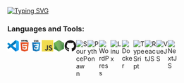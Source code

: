 [![Typing SVG](https://readme-typing-svg.demolab.com?font=Fira+Code&pause=1000&color=F70000&random=false&width=435&lines=Web+Developer;Web+infrastructure;DevOps)](https://git.io/typing-svg)

### Languages and Tools:

<img align="left" alt="Visual Studio Code" width="26px" src="https://raw.githubusercontent.com/github/explore/80688e429a7d4ef2fca1e82350fe8e3517d3494d/topics/visual-studio-code/visual-studio-code.png" />
<img align="left" alt="HTML5" width="26px" src="https://raw.githubusercontent.com/github/explore/80688e429a7d4ef2fca1e82350fe8e3517d3494d/topics/html/html.png" />
<img align="left" alt="CSS3" width="26px" src="https://raw.githubusercontent.com/github/explore/80688e429a7d4ef2fca1e82350fe8e3517d3494d/topics/css/css.png" />
<img align="left" alt="JavaScript" width="26px" src="https://raw.githubusercontent.com/github/explore/80688e429a7d4ef2fca1e82350fe8e3517d3494d/topics/javascript/javascript.png" />
<img align="left" alt="Node.js" width="26px" src="https://raw.githubusercontent.com/github/explore/80688e429a7d4ef2fca1e82350fe8e3517d3494d/topics/nodejs/nodejs.png" />

<img align="left" alt="GitHub" width="26px" src="https://raw.githubusercontent.com/github/explore/78df643247d429f6cc873026c0622819ad797942/topics/github/github.png" />
<img align="left" alt="SourcePawn" width="26px" src="https://dreae.gallerycdn.vsassets.io/extensions/dreae/sourcepawn-vscode/0.1.4/1515276846898/Microsoft.VisualStudio.Services.Icons.Default" />
<img align="left" alt="Python" width="26px" src="https://ms-python.gallerycdn.vsassets.io/extensions/ms-python/python/2022.15.12631011/1663668880930/Microsoft.VisualStudio.Services.Icons.Default" />
<img align="left" alt="WordPress" width="26px" src="https://profilinator.rishav.dev/skills-assets/wordpress.png" />
<img align="left" alt="Linux" width="26px" src="https://profilinator.rishav.dev/skills-assets/linux-original.svg" />
<img align="left" alt="Docker" width="26px" src="https://profilinator.rishav.dev/skills-assets/docker-original-wordmark.svg" />
<img align="left" alt="TypeSript" width="26px" src="https://ms-vscode.gallerycdn.vsassets.io/extensions/ms-vscode/vscode-typescript-next/5.4.20231225/1703549319203/Microsoft.VisualStudio.Services.Icons.Small" />
<img align="left" alt="ReactJS" width="26px" src="https://jawandarajbir.gallerycdn.vsassets.io/extensions/jawandarajbir/react-vscode-extension-pack/1.0.0/1657754706795/Microsoft.VisualStudio.Services.Icons.Small" />
<img align="left" alt="VueJS" width="26px" src="https://devlos.gallerycdn.vsassets.io/extensions/devlos/vuejs-snippets/0.11.0/1699989541719/Microsoft.VisualStudio.Services.Icons.Small" />
<img align="left" alt="NextJS" width="26px" src="https://www.datocms-assets.com/75941/1657707878-nextjs_logo.png" />
